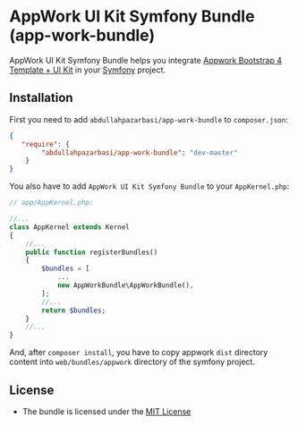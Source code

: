 # AppWork UI Kit Symfony Bundle (app-work-bundle)

AppWork UI Kit Symfony Bundle helps you integrate [Appwork Bootstrap 4 Template + UI Kit](https://wrapbootstrap.com/theme/appwork-bootstrap-4-template-ui-kit-WB0C668T3) in your [Symfony](http://symfony.com) project.

Installation
------------

First you need to add `abdullahpazarbasi/app-work-bundle` to `composer.json`:

```json
{
   "require": {
        "abdullahpazarbasi/app-work-bundle": "dev-master"
    }
}
```

You also have to add `AppWork UI Kit Symfony Bundle` to your `AppKernel.php`:

```php
// app/AppKernel.php:

//...
class AppKernel extends Kernel
{
    //...
    public function registerBundles()
    {
        $bundles = [
            ...
            new AppWorkBundle\AppWorkBundle(),
        ];
        //...
        return $bundles;
    }
    //...
}
```

And, after `composer install`, you have to copy appwork `dist` directory content into `web/bundles/appwork` directory of the symfony project.

License
-------

- The bundle is licensed under the [MIT License](http://opensource.org/licenses/MIT)